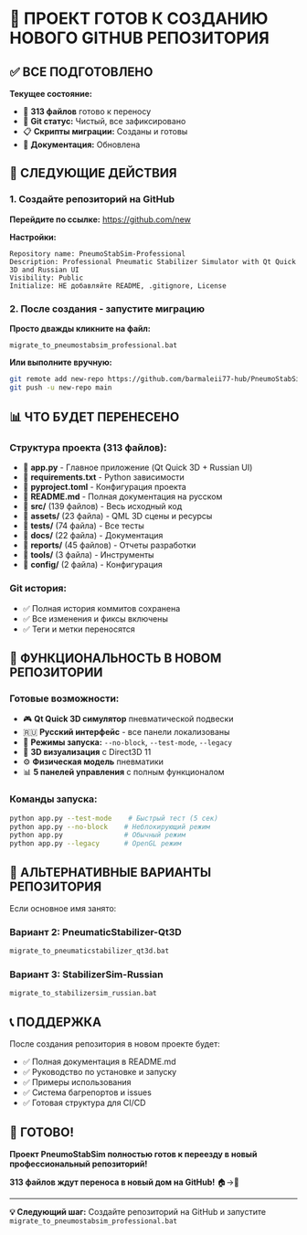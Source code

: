 # 🎉 ПРОЕКТ ГОТОВ К СОЗДАНИЮ НОВОГО GITHUB РЕПОЗИТОРИЯ

## ✅ ВСЕ ПОДГОТОВЛЕНО

**Текущее состояние:**
- 📁 **313 файлов** готово к переносу
- 🔧 **Git статус:** Чистый, все зафиксировано  
- 📋 **Скрипты миграции:** Созданы и готовы
- 📖 **Документация:** Обновлена

## 🚀 СЛЕДУЮЩИЕ ДЕЙСТВИЯ

### 1. Создайте репозиторий на GitHub

**Перейдите по ссылке:** https://github.com/new

**Настройки:**
```
Repository name: PneumoStabSim-Professional
Description: Professional Pneumatic Stabilizer Simulator with Qt Quick 3D and Russian UI  
Visibility: Public
Initialize: НЕ добавляйте README, .gitignore, License
```

### 2. После создания - запустите миграцию

**Просто дважды кликните на файл:**
```
migrate_to_pneumostabsim_professional.bat
```

**Или выполните вручную:**
```bash
git remote add new-repo https://github.com/barmaleii77-hub/PneumoStabSim-Professional.git
git push -u new-repo main
```

## 📊 ЧТО БУДЕТ ПЕРЕНЕСЕНО

### Структура проекта (313 файлов):
- 📄 **app.py** - Главное приложение (Qt Quick 3D + Russian UI)
- 📄 **requirements.txt** - Python зависимости  
- 📄 **pyproject.toml** - Конфигурация проекта
- 📄 **README.md** - Полная документация на русском
- 📁 **src/** (139 файлов) - Весь исходный код
- 📁 **assets/** (23 файла) - QML 3D сцены и ресурсы
- 📁 **tests/** (74 файла) - Все тесты
- 📁 **docs/** (22 файла) - Документация
- 📁 **reports/** (45 файлов) - Отчеты разработки
- 📁 **tools/** (3 файла) - Инструменты
- 📁 **config/** (2 файла) - Конфигурация

### Git история:
- ✅ Полная история коммитов сохранена
- ✅ Все изменения и фиксы включены
- ✅ Теги и метки переносятся

## 🎯 ФУНКЦИОНАЛЬНОСТЬ В НОВОМ РЕПОЗИТОРИИ

### Готовые возможности:
- 🎮 **Qt Quick 3D симулятор** пневматической подвески
- 🇷🇺 **Русский интерфейс** - все панели локализованы  
- 🚀 **Режимы запуска:** `--no-block`, `--test-mode`, `--legacy`
- 🎨 **3D визуализация** с Direct3D 11
- ⚙️ **Физическая модель** пневматики
- 📊 **5 панелей управления** с полным функционалом

### Команды запуска:
```bash
python app.py --test-mode    # Быстрый тест (5 сек)
python app.py --no-block    # Неблокирующий режим  
python app.py               # Обычный режим
python app.py --legacy      # OpenGL режим
```

## 🔧 АЛЬТЕРНАТИВНЫЕ ВАРИАНТЫ РЕПОЗИТОРИЯ

Если основное имя занято:

### Вариант 2: PneumaticStabilizer-Qt3D
```bash
migrate_to_pneumaticstabilizer_qt3d.bat
```

### Вариант 3: StabilizerSim-Russian  
```bash
migrate_to_stabilizersim_russian.bat
```

## 📞 ПОДДЕРЖКА

После создания репозитория в новом проекте будет:
- ✅ Полная документация в README.md
- ✅ Руководство по установке и запуску
- ✅ Примеры использования
- ✅ Система багрепортов и issues
- ✅ Готовая структура для CI/CD

## 🎊 ГОТОВО!

**Проект PneumoStabSim полностью готов к переезду в новый профессиональный репозиторий!**

**313 файлов ждут переноса в новый дом на GitHub!** 🏠→🏢

---

**💡 Следующий шаг:** Создайте репозиторий на GitHub и запустите `migrate_to_pneumostabsim_professional.bat`
